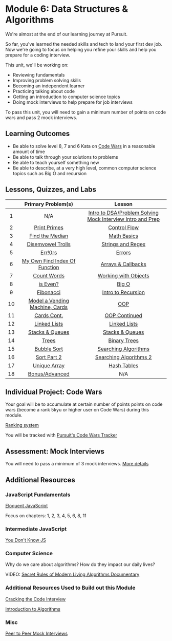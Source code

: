 # Module 6: Data Structures & Algorithms

We're almost at the end of our learning journey at Pursuit.

So far, you've learned the needed skills and tech to land your first dev job. Now we're going to focus on helping you refine your skills and help you prepare for a coding interview.

This unit, we'll be working on:

- Reviewing fundamentals
- Improving problem solving skills
- Becoming an independent learner
- Practicing talking about code
- Getting an introduction to computer science topics
- Doing mock interviews to help prepare for job interviews

To pass this unit, you will need to gain a minimum number of points on code wars and pass 2 mock interviews.

## Learning Outcomes

- Be able to solve level 8, 7 and 6 Kata on [Code Wars](https://docs.codewars.com/gamification/ranks/) in a reasonable amount of time
- Be able to talk through your solutions to problems
- Be able to teach yourself something new
- Be able to describe, at a very high level, common computer science topics such as Big O and recursion

## Lessons, Quizzes, and Labs

|     |                   Primary Problem(s)                    |                                                            Lesson                                                            |
| :-: | :-----------------------------------------------------: | :--------------------------------------------------------------------------------------------------------------------------: |
|  1  |                           N/A                           | [Intro to DSA/Problem Solving](./intro-to-data-structures-and-algorithms) [Mock Interview Intro and Prep](./mock-interviews) |
|  2  |             [Print Primes](./control-flow)              |                                         [Control Flow](./control-flow/lesson-notes)                                          |
|  3  |            [Find the Median](./math-basics)             |                                          [Math Basics](./math-basics/lesson-notes)                                           |
|  4  |        [Disemvowel Trolls](./strings-and-regex)         |                                    [Strings and Regex](./strings-and-regex/lesson-notes)                                     |
|  5  |              [Err!0rs](./dealing-w-errors)              |                                          [Errors](./dealing-w-errors/lesson-notes)                                           |
|  6  | [My Own Find Index Of Function](./arrays-and-callbacks) |                                  [Arrays & Callbacks](./arrays-and-callbacks/lesson-notes)                                   |
|  7  |          [Count Words](./working-with-objects)          |                                 [Working with Objects](./working-with-objects/lesson-notes)                                  |
|  8  |                   [is Even?](./big-o)                   |                                                [Big O](./big-o/lesson-notes)                                                 |
|  9  |         [Fibonacci](./fibonacci-and-recursion)          |                                 [Intro to Recursion](./fibonacci-and-recursion/lesson-notes)                                 |
| 10  |                  [Model a Vending Machine, Cards](./oop-intro)                   |                                               [OOP](./oop-intro/lesson-notes)                                                |
| 11  |             [Cards Cont.](./oop-continued)              |                                        [OOP Continued](./oop-continued/lesson-notes)                                         |
| 12  |             [Linked Lists](./linked-lists)              |                                         [Linked Lists](./linked-lists/lesson-notes)                                          |
| 13  |         [Stacks & Queues](./stacks-and-queues)          |                                     [Stacks & Queues](./stacks-and-queues/lesson-notes)                                      |
| 14  |                    [Trees](./trees)                     |                                             [Binary Trees](./trees/lesson-notes)                                             |
| 15  |            [Bubble Sort](./sort-algorithms)             |                                  [Searching Algorithms](./sorting-algorithms/lesson-notes)                                   |
| 16  |           [Sort Part 2](./sort-algorithms-2)            |                                [Searching Algorithms 2](./sorting-algorithms-2/lesson-notes)                                 |
| 17  |       [Unique Array](./unique-array-hash-tables)        |                                    [Hash Tables](./unique-array-hash-tables/lesson-notes)                                    |
| 18  |         [Bonus/Advanced](./bonus-and-advanced)          |                                                             N/A                                                              |

## Individual Project: Code Wars

Your goal will be to accumulate at certain number of points points on code wars (become a rank 5kyu or higher user on Code Wars) during this module.

[Ranking system](https://docs.codewars.com/gamification/ranks/)

You will be tracked with [Pursuit's Code Wars Tracker](https://codewars-tracker-fe.herokuapp.com)

## Assessment: Mock Interviews

You will need to pass a minimum of 3 mock interviews. [More details](./mock-interviews)

## Additional Resources

### JavaScript Fundamentals

[Eloquent JavaScript](https://eloquentjavascript.net)

Focus on chapters: 1, 2, 3, 4, 5, 6, 8, 11

### Intermediate JavaScript

[You Don't Know JS](https://github.com/getify/You-Dont-Know-JS#titles)

### Computer Science

Why do we care about algorithms? How do they impact our daily lives?

VIDEO: [Secret Rules of Modern Living Algorithms Documentary](https://www.youtube.com/watch?v=kiFfp-HAu64)

### Additional Resources Used to Build out this Module

[Cracking the Code Interview](https://www.crackingthecodinginterview.com)

[Introduction to Algorithms](https://mitpress.mit.edu/books/introduction-algorithms-third-edition)

### Misc

[Peer to Peer Mock Interviews](https://github.com/joinpursuit/m6-peer-interviews)
